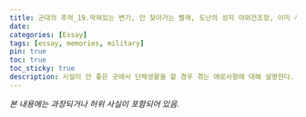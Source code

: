 ```yaml
---
title: 군대의 추억_19.막혀있는 변기, 안 찾아가는 빨래, 도난의 성지 야외건조장, 이미 사용중인 건조대
date: 
categories: [Essay]
tags: [essay, memories, military]
pin: true
toc: true
toc_sticky: true
description: 시설이 안 좋은 곳에서 단체생활을 할 경우 겪는 애로사항에 대해 설명한다.
---
```


_본 내용에는 과장되거나 허위 사실이 포함되어 있음._